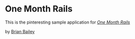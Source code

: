 # One Month Rails

This is the pinteresting sample application for 
[*One Month Rails*](http://onemonthrails.com)

by [Brian Bailey](http://cod3church.com)
